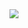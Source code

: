 <!-- #image --><img align="center" src="https://apod.nasa.gov/apod/image/0708/void_nrao.jpg"></br><!-- #end -->

